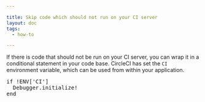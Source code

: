 ```yaml
---

title: Skip code which should not run on your CI server
layout: doc
tags:
  - how-to

---
```


If there is code that should not be run on your CI server, you can wrap it in a conditional statement in your code base.
CircleCI has set the `CI` environment variable, which can be used from within your application.

<pre>
if !ENV['CI']
  Debugger.initialize!
end
</pre>
